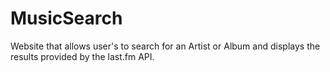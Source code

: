 # MusicSearch
Website that allows user's to search for an Artist or Album and displays the results provided by the last.fm API.
